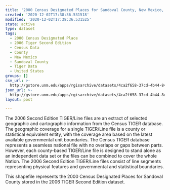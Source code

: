 ```yaml
---
title: '2000 Census Designated Places for Sandoval County, New Mexico, 2006se TIGER'
created: '2020-12-02T17:38:36.531518'
modified: '2020-12-02T17:38:36.531525'
state: active
type: dataset
tags:
  - 2000 Census Designated Place
  - 2006 Tiger Second Edition
  - Census Data
  - County
  - New Mexico
  - Sandoval County
  - Tiger Data
  - United States
groups: []
csv_url: >-
  http://gstore.unm.edu/apps/rgisarchive/datasets/4ca2f658-37cd-4b44-8488-49a84fa49c37/tgr2006se_sand_place00.derived.csv
json_url: >-
  http://gstore.unm.edu/apps/rgisarchive/datasets/4ca2f658-37cd-4b44-8488-49a84fa49c37/tgr2006se_sand_place00.derived.json
layout: post

---
```

The 2006 Second Edition TIGER/Line files are an extract of selected geographic and cartographic information from the Census TIGER database.  The geographic coverage for a single TIGER/Line file is a county or statistical equivalent entity, with the coverage area based on the latest available governmental unit boundaries. The Census TIGER database represents a seamless national file with no overlaps or gaps between parts.  However, each county-based TIGER/Line file is designed to stand alone as an independent data set or the files can be combined to cover the whole Nation.  The 2006 Second Edition  TIGER/Line files consist of line segments representing physical features and governmental and statistical boundaries.  

This shapefile represents the 2000 Census Designated Places for Sandoval County stored in the 2006 TIGER Second Edition dataset.
